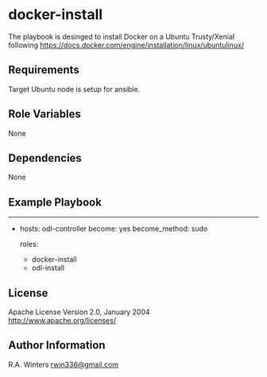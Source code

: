 docker-install
=========

The playbook is desinged to install Docker on a Ubuntu Trusty/Xenial following https://docs.docker.com/engine/installation/linux/ubuntulinux/

Requirements
------------

Target Ubuntu node is setup for ansible.


Role Variables
--------------

None

Dependencies
------------

None


Example Playbook
----------------

---
  - hosts: odl-controller
    become: yes
    become_method: sudo

    roles:
      - docker-install
      - odl-install

License
-------

  Apache License
  Version 2.0, January 2004
  http://www.apache.org/licenses/


Author Information
------------------

R.A. Winters <rwin336@gmail.com>